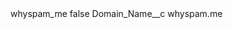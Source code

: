 <?xml version="1.0" encoding="UTF-8"?>
<CustomMetadata xmlns="http://soap.sforce.com/2006/04/metadata" xmlns:xsi="http://www.w3.org/2001/XMLSchema-instance" xmlns:xsd="http://www.w3.org/2001/XMLSchema">
    <label>whyspam_me</label>
    <protected>false</protected>
    <values>
        <field>Domain_Name__c</field>
        <value xsi:type="xsd:string">whyspam.me</value>
    </values>
</CustomMetadata>
